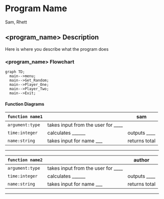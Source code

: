 # Program Name
Sam, Rhett

## <program_name> Description
Here is where you describe what the program does

### <program_name> Flowchart
```mermaid
graph TD;
  main-->menu;
  main-->Get_Random;
  main-->Player_One;
  main-->Player_Two;
  main-->Exit;
```

#### Function Diagrams

| `function name1`    |               |  sam     |
| ------------------ | ------------- | ------------ |
| `argument:type`    | takes input from the user for ____  |              |
| `time:integer`     | calculates ______  | outputs ____             |
| `name:string`      | takes input for name ___ | returns total |
***
| `function name2`    |               |     author   |
| ------------------ | ------------- | ------------ |
| `argument:type`    | takes input from the user for ____  |              |
| `time:integer`     | calculates ______  | outputs ____             |
| `name:string`      | takes input for name ___ | returns total |
***
